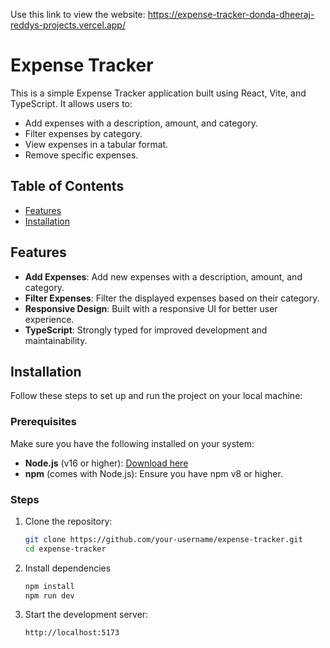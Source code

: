 Use this link to view the website: https://expense-tracker-donda-dheeraj-reddys-projects.vercel.app/

# Expense Tracker

This is a simple Expense Tracker application built using React, Vite, and TypeScript. It allows users to:

- Add expenses with a description, amount, and category.
- Filter expenses by category.
- View expenses in a tabular format.
- Remove specific expenses.

## Table of Contents

- [Features](#features)
- [Installation](#installation)

## Features

- **Add Expenses**: Add new expenses with a description, amount, and category.
- **Filter Expenses**: Filter the displayed expenses based on their category.
- **Responsive Design**: Built with a responsive UI for better user experience.
- **TypeScript**: Strongly typed for improved development and maintainability.

## Installation

Follow these steps to set up and run the project on your local machine:

### Prerequisites

Make sure you have the following installed on your system:

- **Node.js** (v16 or higher): [Download here](https://nodejs.org/)
- **npm** (comes with Node.js): Ensure you have npm v8 or higher.

### Steps

1. Clone the repository:

   ```bash
   git clone https://github.com/your-username/expense-tracker.git
   cd expense-tracker
   ```
2. Install dependencies
   
   ```bash
   npm install
   npm run dev
   ```
3. Start the development server:
   ```bash
   http://localhost:5173
   ```
